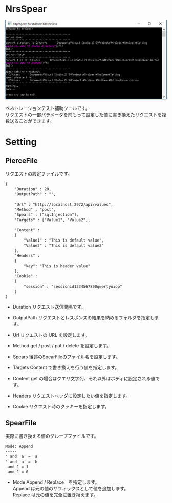 # NrsSpear

![UI](https://github.com/nrslib/NrsSpear/blob/master/image/NrsSpear.PNG)

ペネトレーションテスト補助ツールです。  
リクエストの一部パラメータを前もって設定した値に書き換えたリクエストを複数送ることができます。

# Setting

## PierceFile

リクエストの設定ファイルです。

```
{
	"Duration" : 20,
	"OutputPath" : "",

	"Url" : "http://localhost:2972/api/values",
	"Method" : "post",
	"Spears" : ["sqlInjection"],
	"Targets" : ["Value1", "Value2"],

	"Content" : 
	{
		"Value1" : "This is default value",
		"Value2" : "This is default value2"
	},
	"Headers" : 
	{ 
		"key": "This is header value" 
	},
	"Cookie" : 
	{
		"session" : "sessionid1234567890qwertyuiop"
	}
}
```

- Duration
リクエスト送信間隔です。

- OutputPath
リクエストとレスポンスの結果を納めるフォルダを指定します。

- Url
リクエストの URL を設定します。

- Method
get / post / put / delete を設定します。

- Spears
後述のSpearFileのファイル名を設定します。

- Targets
Content で書き換えを行う値を指定します。

- Content
get の場合はクエリ文字列、それ以外はボディに設定される値です。

- Headers
リクエストヘッダに設定したい値を指定します。

- Cookie
リクエスト時のクッキーを指定します。

## SpearFile

実際に書き換える値のグループファイルです。

```
Mode: Append
-----
' and 'a' = 'a
' and 'a' = 'b
 and 1 = 1
 and 1 = 0

```

- Mode
Append / Replace　を指定します。  
Append は元の値のサフィックスとして値を追加します。  
Replace は元の値を完全に置き換えます。  
